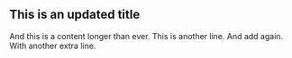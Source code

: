 ## This is an updated title

And this is a content longer than ever.
This is another line.
And add again.
With another extra line.
